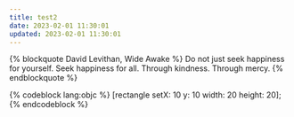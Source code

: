 ```yaml
---
title: test2
date: 2023-02-01 11:30:01
updated: 2023-02-01 11:30:01
---
```


{% blockquote David Levithan, Wide Awake %}
Do not just seek happiness for yourself. Seek happiness for all. Through kindness. Through mercy.
{% endblockquote %}


{% codeblock lang:objc %}
[rectangle setX: 10 y: 10 width: 20 height: 20];
{% endcodeblock %}
